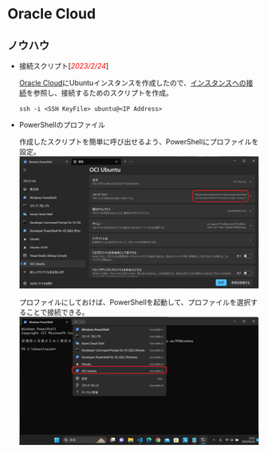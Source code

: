#   Oracle Cloud

##  ノウハウ
- 接続スクリプト[<span style="color: red;">*2023/2/24*</span>]

  [Oracle Cloud](https://www.oracle.com/jp/cloud/)にUbuntuインスタンスを作成したので、[インスタンスへの接続](https://docs.oracle.com/ja-jp/iaas/Content/Compute/Tasks/accessinginstance.htm)を参照し、接続するためのスクリプトを作成。
  
  ```
  ssh -i <SSH KeyFile> ubuntu@<IP Address>
  ```
- PowerShellのプロファイル

  作成したスクリプトを簡単に呼び出せるよう、PowerShellにプロファイルを設定。
  ![プロファイル設定](../images/OCI/PowerShell_OCI_Ubuntu_20230224_231606.png)

  プロファイルにしておけば、PowerShellを起動して、プロファイルを選択することで接続できる。
  ![プロファイル選択](../images/OCI/PowerShell_Profile_20230224_232526.png)
